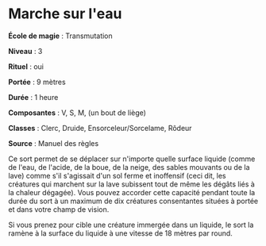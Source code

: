 # Marche sur l'eau

**École de magie** : Transmutation

**Niveau** : 3

**Rituel** : oui

**Portée** : 9 mètres

**Durée** : 1 heure

**Composantes** : V, S, M, (un bout de liège)

**Classes** : Clerc, Druide, Ensorceleur/Sorcelame, Rôdeur

**Source** : Manuel des règles

Ce sort permet de se déplacer sur n'importe quelle surface liquide (comme de l'eau, de l'acide, de la boue, de la neige, des sables mouvants ou de la lave) comme s'il s'agissait d'un sol ferme et inoffensif (ceci dit, les créatures qui marchent sur la lave subissent tout de même les dégâts liés à la chaleur dégagée). Vous pouvez accorder cette capacité pendant toute la durée du sort à un maximum de dix créatures consentantes situées à portée et dans votre champ de vision.

Si vous prenez pour cible une créature immergée dans un liquide, le sort la ramène à la surface du liquide à une vitesse de 18 mètres par round.
